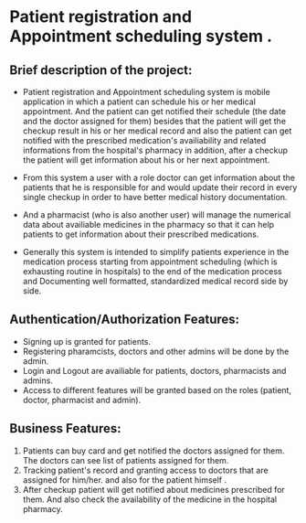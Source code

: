 
# Patient registration and Appointment scheduling system .

## Brief description of the project:
  -  Patient registration and Appointment scheduling system is mobile application in which a patient can schedule his or her medical appointment. And the patient can get notified their schedule (the date and the doctor assigned for them) besides that the patient will get the checkup result in his or her medical record  and also the patient can get notified with the prescribed medication's availiability  and related informations from the hospital's pharmacy in addition, after a checkup the patient will get information about his or her next appointment.
  
  - From this system a user with a role doctor can get information about the patients that he is responsible for and would update their record in every single checkup in order to have better medical history documentation.
  
  - And a pharmacist (who is also another user) will manage the numerical data about availiable medicines in the pharmacy so that it can help patients to get information about their prescribed medications.

- Generally this system is intended to simplify patients experience in the medication process starting from appointment scheduling (which is exhausting routine in hospitals) to the end of the medication process and Documenting well formatted, standardized medical record side by side.


## Authentication/Authorization Features:
  *  Signing up is granted for patients.
  *  Registering pharamcists, doctors and other admins will be done by the admin.
  *  Login and Logout are availiable for patients, doctors, pharmacists and admins.
  *  Access to different features will be granted based on the roles (patient, doctor, pharmacist and admin).
    
## Business Features:
  1. Patients can buy card and get notified the doctors assigned for them. The doctors can see list of patients assigned for them.
  2. Tracking patient's record and granting access to doctors that are assigned for him/her.   and also for the patient himself .
  3. After checkup patient will get notified about medicines prescribed for them. And also check the availability of the medicine in the hospital pharmacy.
